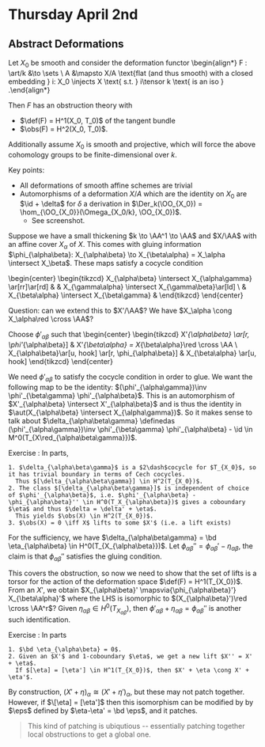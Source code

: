 # Thursday April 2nd

## Abstract Deformations

Let $X_0$ be smooth and consider the deformation functor
\begin{align*}
F : \art/k &\to \sets \\
A &\mapsto X/A \text{flat (and thus smooth) with a closed embedding } i: X_0 \injects X \text{ s.t. } i\tensor k \text{ is an iso }
.\end{align*}

Then $F$ has an obstruction theory with

- $\def(F) = H^1(X_0, T_0)$ of the tangent bundle
- $\obs(F) = H^2(X_0, T_0)$.

Additionally assume $X_0$ is smooth and projective, which will force the above cohomology groups to be finite-dimensional over $k$.

Key points:

- All deformations of smooth affine schemes are trivial
- Automorphisms of a deformation $X/A$ which are the identity on $X_0$ are $\id + \delta$ for $\delta$ a derivation in $\Der_k(\OO_{X_0}) = \hom_{\OO_{X_0}}(\Omega_{X_0/k}, \OO_{X_0})$.
  - See screenshot.

Suppose we have a small thickening $k \to \AA^1 \to \AA$ and $X/\AA$ with an affine cover $X_\alpha$ of $X$.
This comes with gluing information $\phi_{\alpha\beta}: X_{\alpha\beta} \to X_{\beta\alpha} = X_\alpha \intersect X_\beta$.
These maps satisfy a cocycle condition

\begin{center}
\begin{tikzcd}
X_{\alpha\beta} \intersect X_{\alpha\gamma} \ar[rr]\ar[rd] & & X_{\gamma\alpha} \intersect X_{\gamma\beta}\ar[ld] \\
& X_{\beta\alpha} \intersect X_{\beta\gamma} &
\end{tikzcd}
\end{center}

Question: can we extend this to $X'/\AA$?
We have $X_\alpha \cong X_\alpha\red \cross \AA$?

Choose $\phi'_{\alpha\beta}$ such that
\begin{center}
\begin{tikzcd}
X'_{\alpha\beta} \ar[r, \phi'_{\alpha\beta}] & X'_{\beta\alpha} = X_{\beta\alpha}\red \cross \AA \\
X_{\alpha\beta}\ar[u, hook] \ar[r, \phi_{\alpha\beta}] & X_{\beta\alpha} \ar[u, hook]
\end{tikzcd}
\end{center}

We need $\phi'_{\alpha\beta}$ to satisfy the cocycle condition in order to glue.
We want the following map to be the identity: $(\phi'_{\alpha\gamma})\inv \phi'_{\beta\gamma} \phi'_{\alpha\beta}$.
This is an automorphism of $X'_{\alpha\beta} \intersect X'_{\alpha\beta}$ and is thus the identity in $\aut(X_{\alpha\beta} \intersect X_{\alpha\gamma})$.
So it makes sense to talk about $\delta_{\alpha\beta\gamma} \definedas (\phi'_{\alpha\gamma})\inv \phi'_{\beta\gamma} \phi'_{\alpha\beta} - \id \in M^0(T_{X\red_{\alpha\beta\gamma}})$.

Exercise
:   In parts,

    1. $\delta_{\alpha\beta\gamma}$ is a $2\dash$cocycle for $T_{X_0}$, so it has trivial boundary in terms of Cech cocycles.
      Thus $[\delta_{\alpha\beta\gamma}] \in H^2(T_{X_0})$.
    2. The class $[\delta_{\alpha\beta\gamma}]$ is independent of choice of $\phi'_{\alpha\beta}$, i.e. $\phi'_{\alpha\beta} - \phi_{\alpha\beta}'' \in H^0(T_X_{\alpha\beta})$ gives a coboundary $\eta$ and thus $\delta = \delta' + \eta$.
      This yields $\obs(X) \in H^2(T_{X_0})$.
    3. $\obs(X) = 0 \iff X$ lifts to some $X'$ (i.e. a lift exists)

For the sufficiency, we have $\delta_{\alpha\beta\gamma} = \bd \eta_{\alpha\beta} \in H^0(T_{X_{\alpha\beta}})$.
Let $\phi_{\alpha\beta}'' = \phi_{\alpha\beta}' - \eta_{\alpha\beta}$, the claim is that $\phi_{\alpha\beta}''$ satisfies the gluing condition.

This covers the obstruction, so now we need to show that the set of lifts is a torsor for the action of the deformation space $\def(F) = H^1(T_{X_0})$.
From an $X'$, we obtain $X_{\alpha\beta}' \mapsvia{\phi_{\alpha\beta}'} X_{\beta\alpha}'$ where the LHS is isomorphic to $(X_{\alpha\beta}')\red \cross \AA^r$?
Given $\eta_{\alpha\beta} \in H^0(T_{X_{\alpha\beta}})$, then $\phi'_{\alpha\beta} + \eta_{\alpha\beta} = \phi_{\alpha\beta}''$ is another such identification.

Exercise
:   In parts

    1. $\bd \eta_{\alpha\beta} = 0$.
    2. Given an $X'$ and 1-coboundary $\eta$, we get a new lift $X'' = X' + \eta$.
      If $[\eta] = [\eta'] \in H^1(T_{X_0})$, then $X' + \eta \cong X' + \eta'$.

By construction, $(X' + \eta)_\alpha \cong (X' + \eta')_\alpha$, but these may not patch together.
However, if $\[\eta] = [\eta']$ then this isomorphism can be modified by by $\eps$ defined by $\eta-\eta' = \bd \eps$, and it patches.

> This kind of patching is ubiqutious -- essentially patching together local obstructions to get a global one.
